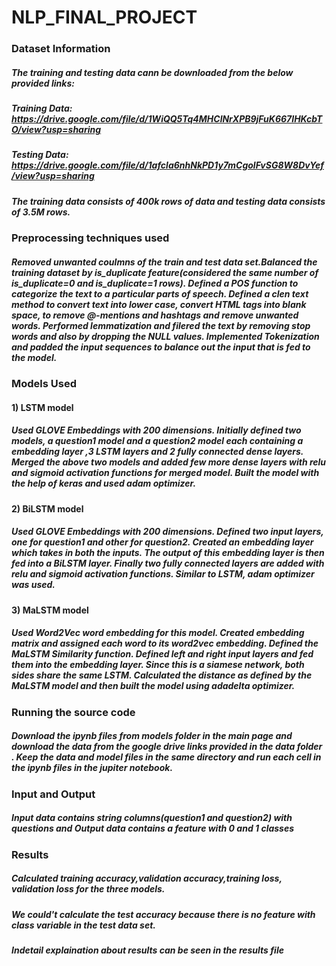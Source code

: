 # NLP_FINAL_PROJECT

### Dataset Information

##### The training and testing data cann be downloaded from the below provided links:
##### Training Data: https://drive.google.com/file/d/1WiQQ5Tq4MHClNrXPB9jFuK667IHKcbTO/view?usp=sharing
##### Testing Data: https://drive.google.com/file/d/1afcla6nhNkPD1y7mCgolFvSG8W8DvYef/view?usp=sharing
##### The training data consists of 400k rows of data and testing data consists of 3.5M rows. 
### Preprocessing techniques used
##### Removed unwanted coulmns of the train and test data set.Balanced the training dataset by is_duplicate feature(considered the same number of is_duplicate=0 and is_duplicate=1 rows). Defined a POS function to categorize the text to a particular parts of speech. Defined a clen text method to convert text into lower case, convert HTML tags into blank space, to remove @-mentions and hashtags and remove unwanted words. Performed lemmatization and filered the text by removing stop words and also by dropping the NULL values. Implemented Tokenization and padded the input sequences to balance out the input that is fed to the model. 

### Models Used 

#### 1) LSTM model
##### Used GLOVE Embeddings with 200 dimensions. Initially defined two models, a question1 model and a question2 model each containing a embedding layer ,3 LSTM layers and 2 fully connected dense layers. Merged the above two models and added few more dense layers with relu and sigmoid activation functions for merged model. Built the model with the help of keras and used adam optimizer.

#### 2) BiLSTM model
##### Used GLOVE Embeddings with 200 dimensions. Defined two input layers, one for question1 and other for question2. Created an embedding layer which takes in both the inputs. The output of this embedding layer is then fed into a BiLSTM layer. Finally two fully connected layers are added with relu and sigmoid activation functions. Similar to LSTM, adam optimizer was used.

#### 3) MaLSTM model
##### Used Word2Vec word embedding for this model. Created embedding matrix and assigned each word to its word2vec embedding. Defined the MaLSTM Similarity function. Defined left and right input layers and fed them into the embedding layer. Since this is a siamese network, both sides share the same LSTM. Calculated the distance as defined by the MaLSTM model and then built the model using adadelta optimizer.

### Running the source code
##### Download the ipynb files from models folder in the main page and download the data from the google drive links provided in the data folder . Keep the data and model files in the same directory and run each cell in the ipynb files in the jupiter notebook.

### Input and Output
##### Input data contains string columns(question1 and question2) with questions and Output data contains  a feature  with 0 and 1 classes

### Results
##### Calculated training accuracy,validation accuracy,training loss, validation loss for the three models.
##### We could't calculate the test accuracy because there is no feature with class variable in the test data set.
##### Indetail explaination about results can be seen in the results file


